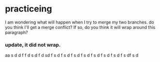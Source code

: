 # practiceing

I am wondering what will happen when I try to merge my two branches. do you think I'll get a merge conflict? If so, do you think it will wrap around this paragraph?

### update, it did not wrap.

aa
s
d
d
f
f
d
s
d
f
d
sd
f
s
d
f
s
d
f
s
d
f
s
d
f
s
d
f
s
d
f
s
d
f
s
df
s
d

